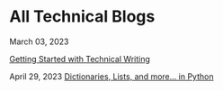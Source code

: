 # All Technical Blogs

March 03, 2023

[Getting Started with Technical Writing](https://jeffreygraessley.com/blog/2023/getting-started-with-technical-writing)

April 29, 2023
[Dictionaries, Lists, and more... in Python](https://jeffreygraessley.com/blog/2023/dictionaries-lists-and-more)



